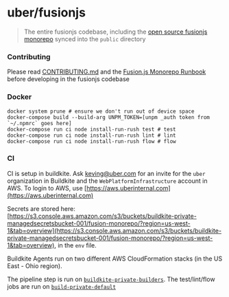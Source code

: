 # uber/fusionjs

> The entire fusionjs codebase, including the [open source fusionjs monorepo](https://github.com/fusionjs/fusionjs) synced into the `public` directory

### Contributing

Please read [CONTRIBUTING.md](CONTRIBUTING.md) and the [Fusion.js Monorepo Runbook](https://docs.google.com/document/d/1gvmU9Q2HUe0HTdfOQAVZoJyiDTa4uVF-9te1v21P3AI) before developing in the fusionjs codebase

### Docker

```
docker system prune # ensure we don't run out of device space
docker-compose build --build-arg UNPM_TOKEN=[unpm _auth token from `~/.npmrc` goes here]
docker-compose run ci node install-run-rush test # test
docker-compose run ci node install-run-rush lint # lint
docker-compose run ci node install-run-rush flow # flow
```

### CI

CI is setup in buildkite. Ask keving@uber.com for an invite for the `uber` organization in Buildkite and the `WebPlatformInfrastructure` account in AWS. To login to AWS, use [https://aws.uberinternal.com](https://aws.uberinternal.com)

Secrets are stored here: [https://s3.console.aws.amazon.com/s3/buckets/buildkite-private-managedsecretsbucket-001/fusion-monorepo/?region=us-west-1&tab=overview](https://s3.console.aws.amazon.com/s3/buckets/buildkite-private-managedsecretsbucket-001/fusion-monorepo/?region=us-west-1&tab=overview), in the `env` file.

Buildkite Agents run on two different AWS CloudFormation stacks (in the US East - Ohio region).

The pipeline step is run on [`buildkite-private-builders`](https://us-east-2.console.aws.amazon.com/cloudformation/home?region=us-east-2#/stack/detail?stackId=arn:aws:cloudformation:us-east-2:027047743804:stack%2Fbuildkite-private-builders%2F939ea260-4509-11e9-802f-069569a529ae). The test/lint/flow jobs are run on [`build-private-default`](https://us-east-2.console.aws.amazon.com/cloudformation/home?region=us-east-2#/stack/detail?stackId=arn:aws:cloudformation:us-east-2:027047743804:stack%2Fbuildkite-private-default%2F65a2e370-5479-11e8-9e22-50a686f309d1)

